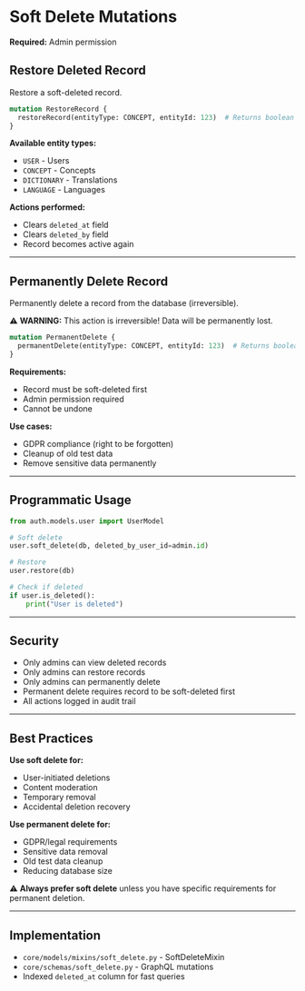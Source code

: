# Soft Delete Mutations

**Required:** Admin permission

## Restore Deleted Record

Restore a soft-deleted record.

```graphql
mutation RestoreRecord {
  restoreRecord(entityType: CONCEPT, entityId: 123)  # Returns boolean
}
```

**Available entity types:**
- `USER` - Users
- `CONCEPT` - Concepts
- `DICTIONARY` - Translations
- `LANGUAGE` - Languages

**Actions performed:**
- Clears `deleted_at` field
- Clears `deleted_by` field
- Record becomes active again

---

## Permanently Delete Record

Permanently delete a record from the database (irreversible).

⚠️ **WARNING:** This action is irreversible! Data will be permanently lost.

```graphql
mutation PermanentDelete {
  permanentDelete(entityType: CONCEPT, entityId: 123)  # Returns boolean
}
```

**Requirements:**
- Record must be soft-deleted first
- Admin permission required
- Cannot be undone

**Use cases:**
- GDPR compliance (right to be forgotten)
- Cleanup of old test data
- Remove sensitive data permanently

---

## Programmatic Usage

```python
from auth.models.user import UserModel

# Soft delete
user.soft_delete(db, deleted_by_user_id=admin.id)

# Restore
user.restore(db)

# Check if deleted
if user.is_deleted():
    print("User is deleted")
```

---

## Security

- Only admins can view deleted records
- Only admins can restore records
- Only admins can permanently delete
- Permanent delete requires record to be soft-deleted first
- All actions logged in audit trail

---

## Best Practices

**Use soft delete for:**
- User-initiated deletions
- Content moderation
- Temporary removal
- Accidental deletion recovery

**Use permanent delete for:**
- GDPR/legal requirements
- Sensitive data removal
- Old test data cleanup
- Reducing database size

⚠️ **Always prefer soft delete** unless you have specific requirements for permanent deletion.

---

## Implementation

- `core/models/mixins/soft_delete.py` - SoftDeleteMixin
- `core/schemas/soft_delete.py` - GraphQL mutations
- Indexed `deleted_at` column for fast queries
